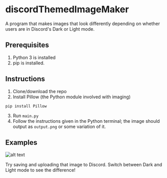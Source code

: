 # discordThemedImageMaker
A program that makes images that look differently depending on whether users are in Discord's Dark or Light mode.
## Prerequisites
1. Python 3 is installed
2. pip is installed.

## Instructions
1. Clone/download the repo
2. Install Pillow (the Python module involved with imaging)
```
pip install Pillow
```
3. Run `main.py`
4. Follow the instructions given in the Python terminal; the image should output as `output.png` or some variation of it.

## Examples
![alt text][logo]

[logo]: https://i.imgur.com/reMEpus.png
Try saving and uploading that image to Discord. Switch between Dark and Light mode to see the difference!
